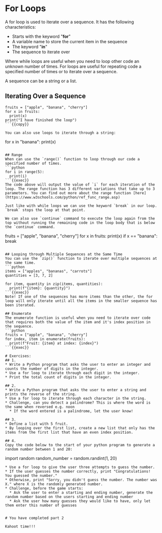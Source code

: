 # For Loops
A for loop is used to iterate over a sequence. It has the following characteristics:
* Starts with the keyword "**for**"
* A variable name to store the current item in the sequence
* The keyword "**in**"
* The sequence to iterate over 

Where while loops are useful when you need to loop other code an unknown number of times. For loops are useful for repeating code a specified number of times or to iterate over a sequence.

A sequence can be a string or a list.
## Iterating Over a Sequence
```
fruits = ["apple", "banana", "cherry"]
for x in fruits:
  print(x)
print("I have finished the loop")
```{{copy}}

You can also use loops to iterate through a string:

```
for x in "banana":
  print(x)
```{{copy}}

## Range
When can use the `range()` function to loop through our code a specified number of times.
```python
for i in range(5):
  print(i)
```{{exec}}
The code above will output the value of `i` for each iteration of the loop. The range function has 3 different variations that take up to 3 parameters. You can find out more about the range function [here](https://www.w3schools.com/python/ref_func_range.asp)

Just like with while loops we can use the keyword `break` in our loop. `break` stops the loop at that point. 

We can also use `continue` command to execute the loop again from the top without running the remaining code in the loop body that is below the `continue` command.

```
fruits = ["apple", "banana", "cherry"]
for x in fruits:
  print(x)
  if x == "banana":
    break
```{{copy}}

## Looping through Multiple Sequences at the Same Time
You can use the `zip()` function to iterate over multiple sequences at the same time.
```python
items = ["apples", "bananas", "carrots"]
quantities = [3, 7, 2]

for item, quantity in zip(items, quantities):
  print(f"{item}: {quantity}")
```{{exec}}
Note! If one of the sequences has more items than the other, the for loop will only iterate until all the items in the smaller sequence has been iterated.

## Enumerate
The enumerate function is useful when you need to iterate over code that requires both the value of the item and it's index position in the sequence.
```python
fruits = ["apple", "banana", "cherry"]
for index, item in enumerate(fruits):
  print(f"Fruit: {item} at index: {index}")
```{{exec}}

# Exercises:
## 1.
* Write a Python program that asks the user to enter an integer and counts the number of digits in the integer.
* Use a for loop to iterate through each digit in the integer.
* Print the total count of digits in the integer.

## 2.
* Write a Python program that asks the user to enter a string and prints the reverse of the string.
* Use a for loop to iterate through each character in the string.
* Challenge, can you detect a palindrome? This is where the word is the same when reversed e.g. noon
  * If the word entered is a palindrome, let the user know!

## 3.
* Define a list with 5 fruit.
* By looping over the first list, create a new list that only has the items from the first list that have an even index position.

## 4.
Copy the code below to the start of your python program to generate a random number between 1 and 20:
```
import random
random_number = random.randint(1, 20)
```{{copy}} 
* Use a for loop to give the user three attempts to guess the number.
* If the user guesses the number correctly, print "Congratulations! You guessed the number."
* Otherwise, print "Sorry, you didn't guess the number. The number was X." where X is the randomly generated number.
* Challenge, before the game starts:
  * Ask the user to enter a starting and ending number, generate the random number based on the users starting and ending number
  * Ask the user how many guesses they would like to have, only let them enter this number of guesses
  

# You have completed part 2

Kahoot time!!!